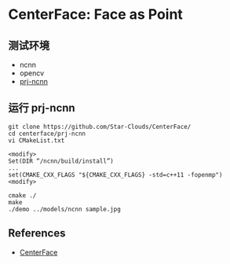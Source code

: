 # CenterFace: Face as Point

## 测试环境
- ncnn
- opencv
- [prj-ncnn](https://github.com/Star-Clouds/CenterFace/tree/master/prj-ncnn)

## 运行 prj-ncnn
```Shell
git clone https://github.com/Star-Clouds/CenterFace/
cd centerface/prj-ncnn
vi CMakeList.txt
```
```
<modify>
Set(DIR “/ncnn/build/install”)
...
set(CMAKE_CXX_FLAGS "${CMAKE_CXX_FLAGS} -std=c++11 -fopenmp")
<modify>
```
```Shell
cmake ./
make
./demo ../models/ncnn sample.jpg
```

## References
- [CenterFace](https://github.com/Star-Clouds/CenterFace)